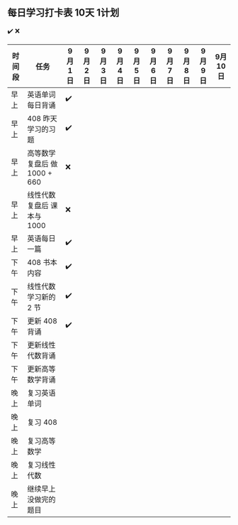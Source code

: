 ## 每日学习打卡表 10天 1计划

✔️ ❌

| 时间段 | 任务 | 9月1日 | 9月2日 | 9月3日 | 9月4日 | 9月5日 | 9月6日 | 9月7日 | 9月8日 | 9月9日 | 9月10日 |
|--------|------|----------|----------|----------|----------|----------|----------|----------|----------|----------|----------|
| 早上 | 英语单词每日背诵 | ✔️ |  |  |  |  |  |  |  |  |  |
| 早上 | 408 昨天学习的习题 | ✔️ |  |  |  |  |  |  |  |  |  |
| 早上 | 高等数学复盘后 做 1000 + 660 | ❌ |  |  |  |  |  |  |  |  |  |
| 早上 | 线性代数复盘后 课本与 1000 | ❌ |  |  |  |  |  |  |  |  |  |
| 早上 | 英语每日一篇 | ✔️ |  |  |  |  |  |  |  |  |  |
| 下午 | 408 书本内容 | ✔️ |  |  |  |  |  |  |  |  |  |
| 下午 | 线性代数学习新的 2 节 | ✔️ |  |  |  |  |  |  |  |  |  |
| 下午 | 更新 408 背诵 | ✔️ |  |  |  |  |  |  |  |  |  |
| 下午 | 更新线性代数背诵 |  |  |  |  |  |  |  |  |  |  |
| 下午 | 更新高等数学背诵 |  |  |  |  |  |  |  |  |  |  |
| 晚上 | 复习英语单词 |  |  |  |  |  |  |  |  |  |  |
| 晚上 | 复习 408 |  |  |  |  |  |  |  |  |  |  |
| 晚上 | 复习高等数学 |  |  |  |  |  |  |  |  |  |  |
| 晚上 | 复习线性代数 |  |  |  |  |  |  |  |  |  |  |
| 晚上 | 继续早上没做完的题目 |  |  |  |  |  |  |  |  |  |  |
